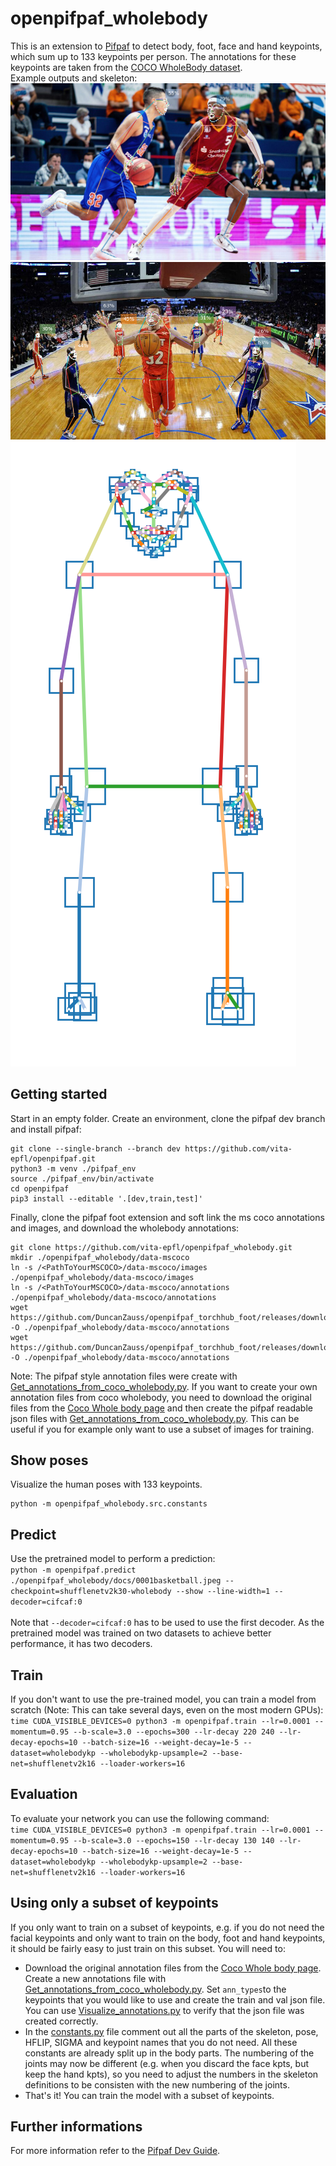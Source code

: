 # openpifpaf_wholebody
This is an extension to [Pifpaf](https://github.com/vita-epfl/openpifpaf) to detect body, foot, face and hand keypoints, which sum up to 133 keypoints per person. The annotations for these keypoints are taken from the [COCO WholeBody dataset](https://github.com/jin-s13/COCO-WholeBody). <br/> Example outputs and skeleton:
![Basketball1](/docs/0001.png)
![Basketball2](/docs/0002.png)
![Skeleton](/docs/skeleton_wholebody.png)

## Getting started
Start in an empty folder. Create an environment, clone the pifpaf dev branch and install pifpaf:
```
git clone --single-branch --branch dev https://github.com/vita-epfl/openpifpaf.git
python3 -m venv ./pifpaf_env
source ./pifpaf_env/bin/activate 
cd openpifpaf
pip3 install --editable '.[dev,train,test]'
```
Finally, clone the pifpaf foot extension and soft link the ms coco annotations and images, and download the wholebody annotations:
```
git clone https://github.com/vita-epfl/openpifpaf_wholebody.git
mkdir ./openpifpaf_wholebody/data-mscoco
ln -s /<PathToYourMSCOCO>/data-mscoco/images ./openpifpaf_wholebody/data-mscoco/images
ln -s /<PathToYourMSCOCO>/data-mscoco/annotations ./openpifpaf_wholebody/data-mscoco/annotations
wget https://github.com/DuncanZauss/openpifpaf_torchhub_foot/releases/download/v0.1.0/person_keypoints_train2017_wholebody_pifpaf_style.json -O ./openpifpaf_wholebody/data-mscoco/annotations
wget https://github.com/DuncanZauss/openpifpaf_torchhub_foot/releases/download/v0.1.0/person_keypoints_val2017_wholebody_pifpaf_style.json -O ./openpifpaf_wholebody/data-mscoco/annotations
```
Note: The pifpaf style annotation files were create with [Get_annotations_from_coco_wholebody.py](/Helper_scripts/Get_annotations_from_coco_wholebody.py). If you want to create your own annotation files from coco wholebody, you need to download the original files from the [Coco Whole body page](https://github.com/jin-s13/COCO-WholeBody#download) and then create the pifpaf readable json files with [Get_annotations_from_coco_wholebody.py](/Helper_scripts/Get_annotations_from_coco_wholebody.py). This can be useful if you for example only want to use a subset of images for training.

## Show poses
Visualize the human poses with 133 keypoints.
```
python -m openpifpaf_wholebody.src.constants
```

## Predict
Use the pretrained model to perform a prediction:<br/>
`python -m openpifpaf.predict ./openpifpaf_wholebody/docs/0001basketball.jpeg --checkpoint=shufflenetv2k30-wholebody --show --line-width=1 --decoder=cifcaf:0`
<br/> <br/> Note that `--decoder=cifcaf:0` has to be used to use the first decoder. As the pretrained model was trained on two datasets to achieve better performance, it has two decoders.

## Train
If you don't want to use the pre-trained model, you can train a model from scratch (Note: This can take several days, even on the most modern GPUs):<br/>
`time CUDA_VISIBLE_DEVICES=0 python3 -m openpifpaf.train --lr=0.0001 --momentum=0.95 --b-scale=3.0 --epochs=300 --lr-decay 220 240 --lr-decay-epochs=10 --batch-size=16 --weight-decay=1e-5 --dataset=wholebodykp --wholebodykp-upsample=2 --base-net=shufflenetv2k16 --loader-workers=16`

## Evaluation
To evaluate your network you can use the following command:<br/>
`time CUDA_VISIBLE_DEVICES=0 python3 -m openpifpaf.train --lr=0.0001 --momentum=0.95 --b-scale=3.0 --epochs=150 --lr-decay 130 140 --lr-decay-epochs=10 --batch-size=16 --weight-decay=1e-5 --dataset=wholebodykp --wholebodykp-upsample=2 --base-net=shufflenetv2k16 --loader-workers=16`

## Using only a subset of keypoints
If you only want to train on a subset of keypoints, e.g. if you do not need the facial keypoints and only want to train on the body, foot and hand keypoints, it should be fairly easy to just train on this subset. You will need to:
- Download the original annotation files from the [Coco Whole body page](https://github.com/jin-s13/COCO-WholeBody#download). Create a new annotations file with [Get_annotations_from_coco_wholebody.py](/Helper_scripts/Get_annotations_from_coco_wholebody.py). Set `ann_types`to the keypoints that you would like to use and create the train and val json file. You can use [Visualize_annotations.py](/Helper_scripts/Visualize_annotations.py.py) to verify that the json file was created correctly.
- In the [constants.py](/openpifpaf_wholebody/constants.py) file comment out all the parts of the skeleton, pose, HFLIP, SIGMA and keypoint names that you do not need. All these constants are already split up in the body parts. The numbering of the joints may now be different (e.g. when you discard the face kpts, but keep the hand kpts), so you need to adjust the numbers in the skeleton definitions to be consisten with the new numbering of the joints.
- That's it! You can train the model with a subset of keypoints.

## Further informations
For more information refer to the [Pifpaf Dev Guide](https://vita-epfl.github.io/openpifpaf/dev/intro.html).
